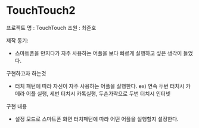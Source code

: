 # TouchTouch2

프로젝트 명 :  TouchTouch
조원 : 최준호

제작 동기:
  - 스마트폰을 만지다가 자주 사용하는 어플을 보다 빠르게 실행하고 싶은 생각이 들었다.

구현하고자 하는것 
  - 터치 패턴에 따라 자신이 자주 사용하는 어플을 실행한다.
  ex) 연속 두번 터치시 카메라 어플 실행, 세번 터치시 카톡실행, 두손가락으로 두번 터치시 인터넷
  
구현 내용
  - 설정 모드로 스마트폰 화면 터치패턴에 따라 어떤 어플을 실행할지 설정한다.

